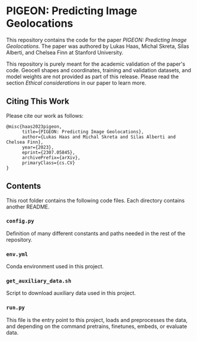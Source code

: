 # PIGEON: Predicting Image Geolocations
This repository contains the code for the paper *PIGEON: Predicting Image Geolocations*. The paper was authored by Lukas Haas, Michal Skreta, Silas Alberti, and Chelsea Finn at Stanford University.

This repository is purely meant for the academic validation of the paper's code. Geocell shapes and coordinates, training and validation datasets, and model weights are not provided as part of this release. Please read the section *Ethical considerations* in our paper to learn more.

## Citing This Work

Please cite our work as follows:

```
@misc{haas2023pigeon,
      title={PIGEON: Predicting Image Geolocations}, 
      author={Lukas Haas and Michal Skreta and Silas Alberti and Chelsea Finn},
      year={2023},
      eprint={2307.05845},
      archivePrefix={arXiv},
      primaryClass={cs.CV}
}
```


## Contents

This root folder contains the following code files. Each directory contains another README.

### ```config.py```

Definition of many different constants and paths needed in the rest of the repository.

### ```env.yml```

Conda environment used in this project.

### ```get_auxiliary_data.sh```

Script to download auxiliary data used in this project.

### ```run.py```

This file is the entry point to this project, loads and preprocesses the data, and depending on the command pretrains, finetunes, embeds, or evaluate data.
